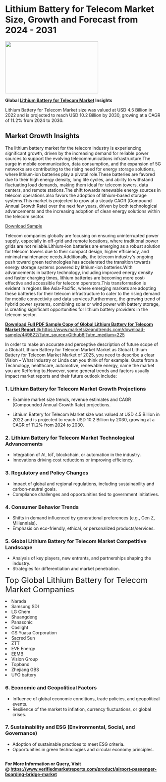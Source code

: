 <H1>Lithium Battery for Telecom Market Size, Growth and Forecast from 2024 - 2031</H1><img class="aligncenter size-medium wp-image-584254" src="https://thirdeyenews.in/wp-content/uploads/2024/09/Global-Market-Research-300x168.jpeg" alt="" width="300" height="168" /><p><strong>Global&nbsp;<a href="https://www.marketsizeandtrends.com/download-sample/449822/?utm_source=Github8j?utm_medium=225">Lithium Battery for Telecom Market</a> Insights</strong></p><p>Lithium Battery for Telecom Market size was valued at USD 4.5 Billion in 2022 and is projected to reach USD 10.2 Billion by 2030, growing at a CAGR of 11.2% from 2024 to 2030.</p><p><h2>Market Growth Insights</h2> <p>The lithium battery market for the telecom industry is experiencing significant growth, driven by the increasing demand for reliable power sources to support the evolving telecommunications infrastructure.The surge in mobile communication, data consumption, and the expansion of 5G networks are contributing to the rising need for energy storage solutions, where lithium-ion batteries play a pivotal role.These batteries are favored due to their high energy density, long life cycles, and ability to withstand fluctuating load demands, making them ideal for telecom towers, data centers, and remote stations.The shift towards renewable energy sources in telecom operations also favors the adoption of lithium-based storage systems.This market is projected to grow at a steady CAGR (Compound Annual Growth Rate) over the next few years, driven by both technological advancements and the increasing adoption of clean energy solutions within the telecom sector.</p> <p><a href="download-link">Download Sample</a></p> <p>Telecom companies globally are focusing on ensuring uninterrupted power supply, especially in off-grid and remote locations, where traditional power grids are not reliable.Lithium-ion batteries are emerging as a robust solution for telecom towers due to their compact design, higher efficiency, and minimal maintenance needs.Additionally, the telecom industry's ongoing push toward green technologies has accelerated the transition towards energy storage systems powered by lithium-ion batteries.With advancements in battery technology, including improved energy density and faster charging times, lithium batteries are becoming more cost-effective and accessible for telecom operators.This transformation is evident in regions like Asia-Pacific, where emerging markets are adopting these batteries for their telecom infrastructure to cater to the rising demand for mobile connectivity and data services.Furthermore, the growing trend of hybrid power systems, combining solar or wind power with battery storage, is creating significant opportunities for lithium battery providers in the telecom sector.</p> <p><a href="get-more-link"></p><p><span class=""><strong>Download Full PDF Sample Copy of Global Lithium Battery for Telecom Market Report</strong> @ <a href="https://www.marketsizeandtrends.com/download-sample/449822/?utm_source=Github8j?utm_medium=225" target="_blank">https://www.marketsizeandtrends.com/download-sample/449822/?utm_source=Github8j?utm_medium=225</a></span></p><p>In order to make an accurate and perceptive description of future scope of a Global&nbsp;Lithium Battery for Telecom Market Market as Global&nbsp;Lithium Battery for Telecom Market Market of 2025, you need to describe a clear Vision &ndash; What Industry or Linda can you think of for example: Quote from a Technology, healthcare, automotive, renewable energy, name the market you are Reffering to.However, some general trends and factors usually impact market reports and their future outlook include:</p><h3>1.&nbsp;<strong>Lithium Battery for Telecom Market Growth Projections</strong></h3><ul><li>Examine market size trends, revenue estimates and CAGR (Compounded Annual Growth Rate) projections.</li><li><p>Lithium Battery for Telecom Market size was valued at USD 4.5 Billion in 2022 and is projected to reach USD 10.2 Billion by 2030, growing at a CAGR of 11.2% from 2024 to 2030.</p></li></ul><h3>2.&nbsp;<strong>Lithium Battery for Telecom Market Technological Advancements</strong></h3><ul><li>Integration of AI, IoT, blockchain, or automation in the industry.</li><li>Innovations driving cost reductions or improving efficiency.</li></ul><h3>3.&nbsp;<strong>Regulatory and Policy Changes</strong></h3><ul><li>Impact of global and regional regulations, including sustainability and carbon-neutral goals.</li><li>Compliance challenges and opportunities tied to government initiatives.</li></ul><h3>4.&nbsp;<strong>Consumer Behavior Trends</strong></h3><ul><li>Shifts in demand influenced by generational preferences (e.g., Gen Z, Millennials).</li><li>Emphasis on eco-friendly, ethical, or personalized products/services.</li></ul><h3>5.&nbsp;<strong>Global Lithium Battery for Telecom Market Competitive Landscape</strong></h3><ul><li>Analysis of key players, new entrants, and partnerships shaping the industry.</li><li>Strategies for differentiation and market penetration.</li></ul><p data-pm-slice="1 1 []"><span style="color: inherit; font-family: inherit; font-size: 25px;">Top Global Lithium Battery for Telecom Market Companies</span></p><div class="" data-test-id=""><p><li>Narada</li><li> Samsung SDI</li><li> LG Chem</li><li> Shuangdeng</li><li> Panasonic</li><li> Coslight</li><li> GS Yuasa Corporation</li><li> Sacred Sun</li><li> ZTT</li><li> EVE Energy</li><li> EEMB</li><li> Vision Group</li><li> Topband</li><li> Zhejiang GBS</li><li> UFO battery</li></p></div><h3>6.&nbsp;<strong>Economic and Geopolitical Factors</strong></h3><ul><li>Influence of global economic conditions, trade policies, and geopolitical events.</li><li>Resilience of the market to inflation, currency fluctuations, or global crises.</li></ul><h3>7.&nbsp;<strong>Sustainability and ESG (Environmental, Social, and Governance)</strong></h3><ul><li>Adoption of sustainable practices to meet ESG criteria.</li><li>Opportunities in green technologies and circular economy principles.</li></ul><h2><strong style="font-size: 14px;">For More Information or Query, Visit @&nbsp;</strong><a style="background-color: #ffffff; font-size: 14px;" href="https://www.marketsizeandtrends.com/report/lithium-battery-for-telecom-market/" target="_blank">https://www.verifiedmarketreports.com/product/airport-passenger-boarding-bridge-market</a></h2>